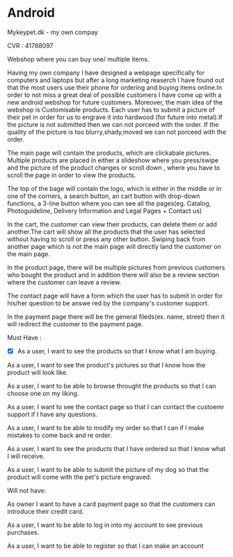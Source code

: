 
# Android
Mykeypet.dk - my own compay

CVR : 41788097

Webshop where you can buy one/ multiple items.

Having my own company I have designed a webpage specifically for computers and laptops but after a long marketing reaserch I have found out that the most users use their phone for ordering and buying items online.In order to not miss a great deal of possible customers I have come up with a new android webshop for future customers.
Moreover, the main idea of the webshop is Customisable products.
Each user has to submit a picture of their pet in order for us to engrave it into hardwood (for future into metal).If the picture is not submitted then we can not porceed with the order.
If the quality of the picture is too blurry,shady,moved we can not porceed with the order.

The main page will contain the products, which are clickabale pictures. Multiple products are placed in either a slideshow where you press/swipe and the picture of the product changes or scroll down , where you have to scroll the page in order to view the products.

The top of the bage will contain the logo, which is either in the middle or in one of the corners, a search button, an cart button with drop-down functions, a 3-line button where you can see all the pages(eg. Catalog, Photoguideline, Delivery Information and Legal Pages + Contact us)

In the cart, the customer can view their products, can delete them or add another.The cart will show all the products that the user has selected without having to scroll or press any other button.
Swiping back from another page which is not the main page will directly land the customer on the main page.

In the product page, there will be multiple pictures from previous customers who bought the product and in addition there will also be a review section where the customer can leave a review.

The contact page will have a form which the user has to submit in order for his/her question to be answe
red by the company's customer support.

In the payment page there will be the general fileds(ex. name, street) then it will redirect the customer to the payment page.

Must Have :

 - [X] As a user, I want to see the products so that I know what I am buying.    

As a user, I want to see the product's pictures so that I know how the product will look like.

As a user, I want to be able to browse throught the products so that I can choose one on my liking.

As a user, I want to see the contact page so that I can contact the custoemr support if I have any questions.

As a user, I want to be able to modify my order so that I can if I make mistakes to come back and re order.

As a user, I want to see the products that I have ordered so that I know what I will receive.

As a user, I want to be able to submit the picture of my dog so that the product will come with the pet's picture engraved.

Will not have:

As owner I want to have a card payment page so that the customers can introduce their credit card.

As a user, I want to be able to log in into my account to see previous purchases.

As a user, I want to be able to register so that I can make an account
